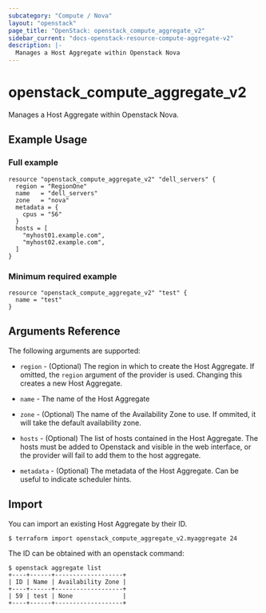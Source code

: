 ```yaml
---
subcategory: "Compute / Nova"
layout: "openstack"
page_title: "OpenStack: openstack_compute_aggregate_v2"
sidebar_current: "docs-openstack-resource-compute-aggregate-v2"
description: |-
  Manages a Host Aggregate within Openstack Nova
---
```


# openstack\_compute\_aggregate\_v2

Manages a Host Aggregate within Openstack Nova.

## Example Usage

### Full example

```hcl
resource "openstack_compute_aggregate_v2" "dell_servers" {
  region = "RegionOne"
  name   = "dell_servers"
  zone   = "nova"
  metadata = {
    cpus = "56"
  }
  hosts = [
    "myhost01.example.com",
    "myhost02.example.com",
  ]
}
```

### Minimum required example

```hcl
resource "openstack_compute_aggregate_v2" "test" {
  name = "test"
}
```

## Arguments Reference

The following arguments are supported:

* `region` - (Optional) The region in which to create the Host Aggregate. If
    omitted, the `region` argument of the provider is used. Changing this
    creates a new Host Aggregate.

* `name` - The name of the Host Aggregate
* `zone` - (Optional) The name of the Availability Zone to use. If ommited, it will take the default
  availability zone.
* `hosts` - (Optional) The list of hosts contained in the Host Aggregate. The hosts must be added
  to Openstack and visible in the web interface, or the provider will fail to add them to the host
  aggregate.
* `metadata` - (Optional) The metadata of the Host Aggregate. Can be useful to indicate scheduler hints.

## Import

You can import an existing Host Aggregate by their ID.
```
$ terraform import openstack_compute_aggregate_v2.myaggregate 24
```

The ID can be obtained with an openstack command:
```
$ openstack aggregate list
+----+------+-------------------+
| ID | Name | Availability Zone |
+----+------+-------------------+
| 59 | test | None              |
+----+------+-------------------+
```
